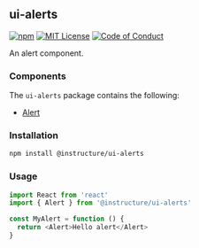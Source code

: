 ## ui-alerts

[![npm][npm]][npm-url]
[![MIT License][license-badge]][license]
[![Code of Conduct][coc-badge]][coc]

An alert component.

### Components

The `ui-alerts` package contains the following:

- [Alert](Alert)

### Installation

```sh
npm install @instructure/ui-alerts
```

### Usage

```js
import React from 'react'
import { Alert } from '@instructure/ui-alerts'

const MyAlert = function () {
  return <Alert>Hello alert</Alert>
}
```

[npm]: https://img.shields.io/npm/v/@instructure/ui-alerts.svg
[npm-url]: https://npmjs.com/package/@instructure/ui-alerts
[license-badge]: https://img.shields.io/npm/l/instructure-ui.svg?style=flat-square
[license]: https://github.com/instructure/instructure-ui/blob/master/LICENSE.md
[coc-badge]: https://img.shields.io/badge/code%20of-conduct-ff69b4.svg?style=flat-square
[coc]: https://github.com/instructure/instructure-ui/blob/master/CODE_OF_CONDUCT.md
